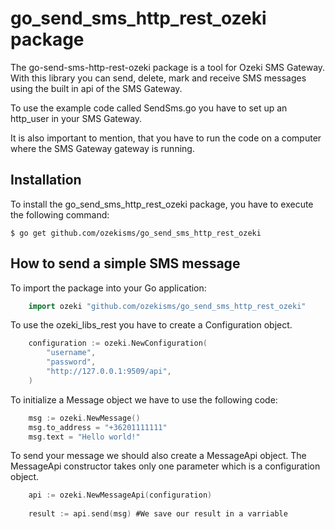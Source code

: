 # go_send_sms_http_rest_ozeki package
 
 The go-send-sms-http-rest-ozeki package is a tool for Ozeki SMS Gateway. With this library you can send, delete, mark and receive SMS messages using the built in api of the SMS Gateway.

To use the example code called SendSms.go you have to set up an http_user in your SMS Gateway.

It is also important to mention, that you have to run the code on a computer where the SMS Gateway gateway is running.

## Installation

To install the go_send_sms_http_rest_ozeki package, you have to execute the following command:

    $ go get github.com/ozekisms/go_send_sms_http_rest_ozeki

## How to send a simple SMS message

To import the package into your Go application:

```go
    import ozeki "github.com/ozekisms/go_send_sms_http_rest_ozeki"
```

 To use the ozeki_libs_rest you have to create a Configuration object.
```go
    configuration := ozeki.NewConfiguration(
        "username",
        "password",
        "http://127.0.0.1:9509/api",
    )
```
To initialize a Message object we have to use the following code:

```go
    msg := ozeki.NewMessage()
    msg.to_address = "+36201111111"
    msg.text = "Hello world!"
```
To send your message  we should also create a MessageApi object.
The MessageApi constructor takes only one parameter which is a configuration object.

```go
    api := ozeki.NewMessageApi(configuration)
    
    result := api.send(msg) #We save our result in a varriable
```

